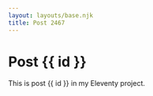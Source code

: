 ```yaml
---
layout: layouts/base.njk
title: Post 2467
---
```


# Post {{ id }}

This is post {{ id }} in my Eleventy project.
